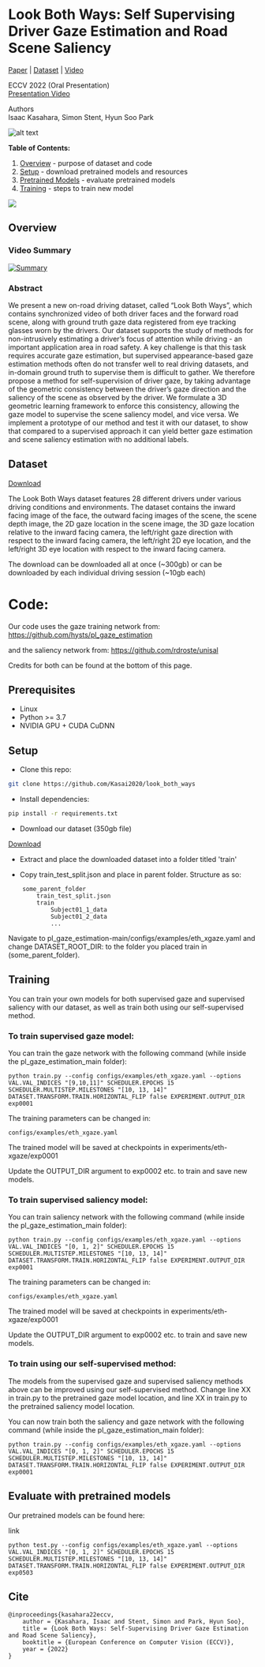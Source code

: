 # Look Both Ways: Self Supervising Driver Gaze Estimation and Road Scene Saliency
[Paper](https://www.ecva.net/papers/eccv_2022/papers_ECCV/papers/136730128.pdf) | [Dataset](https://drive.google.com/drive/folders/1dANOjW_VXinhumYpddSsBTroYPxMc9Ut?usp=sharing) | [Video](https://youtu.be/GGlABGOYtFA)

ECCV 2022 (Oral Presentation)\
[Presentation Video](https://youtu.be/UCOPIDu4Jig)

Authors\
Isaac Kasahara, Simon Stent, Hyun Soo Park

![alt text](https://github.com/Kasai2020/test_read_me/blob/main/output.gif "Dataset Sample")


**Table of Contents:**<br>
1. [Overview](#overview) - purpose of dataset and code<br>
2. [Setup](#setup) - download pretrained models and resources
3. [Pretrained Models](#pretrained) - evaluate pretrained models<br>
4. [Training](#training) - steps to train new model<br>


<img src='img/github_loop.gif'>


<a name="overview"/>

## Overview

### Video Summary

[![Summary](https://img.youtube.com/vi/GGlABGOYtFA/0.jpg)](https://youtu.be/GGlABGOYtFA)

### Abstract

We present a new on-road driving dataset, called “Look Both
Ways”, which contains synchronized video of both driver faces and the
forward road scene, along with ground truth gaze data registered from
eye tracking glasses worn by the drivers. Our dataset supports the study
of methods for non-intrusively estimating a driver’s focus of attention
while driving - an important application area in road safety. A key challenge is that this task requires accurate gaze estimation, but supervised
appearance-based gaze estimation methods often do not transfer well to
real driving datasets, and in-domain ground truth to supervise them is
difficult to gather. We therefore propose a method for self-supervision of
driver gaze, by taking advantage of the geometric consistency between
the driver’s gaze direction and the saliency of the scene as observed by
the driver. We formulate a 3D geometric learning framework to enforce
this consistency, allowing the gaze model to supervise the scene saliency
model, and vice versa. We implement a prototype of our method and test
it with our dataset, to show that compared to a supervised approach it
can yield better gaze estimation and scene saliency estimation with no
additional labels.




## Dataset
[Download](https://drive.google.com/drive/folders/1dANOjW_VXinhumYpddSsBTroYPxMc9Ut?usp=sharing)

The Look Both Ways dataset features 28 different drivers under various driving conditions and environments.  The dataset contains the inward facing image of the face, the outward facing images of the scene, the scene depth image, the 2D gaze location in the scene image, the 3D gaze location relative to the inward facing camera, the left/right gaze direction with respect to the inward facing camera, the left/right 2D eye location, and the left/right 3D eye location with respect to the inward facing camera.

The download can be downloaded all at once (~300gb) or can be downloaded by each individual driving session (~10gb each)

# Code:

Our code uses the gaze training network from:
https://github.com/hysts/pl_gaze_estimation

and the saliency network from:
https://github.com/rdroste/unisal

Credits for both can be found at the bottom of this page.

## Prerequisites
- Linux
- Python >= 3.7
- NVIDIA GPU + CUDA CuDNN

<a name="setup"/>

## Setup

- Clone this repo:
```bash
git clone https://github.com/Kasai2020/look_both_ways
```

- Install dependencies:
```bash
pip install -r requirements.txt
```

- Download our dataset (350gb file)

[Download](https://drive.google.com/drive/folders/1dANOjW_VXinhumYpddSsBTroYPxMc9Ut?usp=sharing)

- Extract and place the downloaded dataset into a folder titled 'train'

- Copy train_test_split.json and place in parent folder. Structure as so:
```
    some_parent_folder
        train_test_split.json
        train
            Subject01_1_data
            Subject01_2_data
            ...
```

Navigate to pl_gaze_estimation-main/configs/examples/eth_xgaze.yaml and change DATASET_ROOT_DIR: to the folder you placed train in (some_parent_folder).



<a name="training"/>

## Training
You can train your own models for both supervised gaze and supervised saliency with our dataset, as well as train both using our self-supervised method.

### To train supervised gaze model:

You can train the gaze network with the following command (while inside the pl_gaze_estimation_main folder): 
```
python train.py --config configs/examples/eth_xgaze.yaml --options VAL.VAL_INDICES "[9,10,11]" SCHEDULER.EPOCHS 15 SCHEDULER.MULTISTEP.MILESTONES "[10, 13, 14]" DATASET.TRANSFORM.TRAIN.HORIZONTAL_FLIP false EXPERIMENT.OUTPUT_DIR exp0001
```

The training parameters can be changed in: 
```
configs/examples/eth_xgaze.yaml
```
The trained model will be saved at checkpoints in experiments/eth-xgaze/exp0001

Update the OUTPUT_DIR argument to exp0002 etc. to train and save new models.

### To train supervised saliency model:

You can train saliency network with the following command (while inside the pl_gaze_estimation_main folder):

```
python train.py --config configs/examples/eth_xgaze.yaml --options VAL.VAL_INDICES "[0, 1, 2]" SCHEDULER.EPOCHS 15 SCHEDULER.MULTISTEP.MILESTONES "[10, 13, 14]" DATASET.TRANSFORM.TRAIN.HORIZONTAL_FLIP false EXPERIMENT.OUTPUT_DIR exp0001
```

The training parameters can be changed in: 

```
configs/examples/eth_xgaze.yaml
```
The trained model will be saved at checkpoints in experiments/eth-xgaze/exp0001

Update the OUTPUT_DIR argument to exp0002 etc. to train and save new models.

### To train using our self-supervised method:

The models from the supervised gaze and supervised saliency methods above can be improved using our self-supervised method.  Change line XX in train.py to the pretrained gaze model location, and line XX in train.py to the pretrained saliency model location.

You can now train both the saliency and gaze network with the following command (while inside the pl_gaze_estimation_main folder):

```
python train.py --config configs/examples/eth_xgaze.yaml --options VAL.VAL_INDICES "[0, 1, 2]" SCHEDULER.EPOCHS 15 SCHEDULER.MULTISTEP.MILESTONES "[10, 13, 14]" DATASET.TRANSFORM.TRAIN.HORIZONTAL_FLIP false EXPERIMENT.OUTPUT_DIR exp0001
```

<a name="pretrained"/>

## Evaluate with pretrained models
Our pretrained models can be found here:

link

```
python test.py --config configs/examples/eth_xgaze.yaml --options VAL.VAL_INDICES "[0, 1, 2]" SCHEDULER.EPOCHS 15 SCHEDULER.MULTISTEP.MILESTONES "[10, 13, 14]" DATASET.TRANSFORM.TRAIN.HORIZONTAL_FLIP false EXPERIMENT.OUTPUT_DIR exp0503
```


## Cite

```
@inproceedings{kasahara22eccv,
    author = {Kasahara, Isaac and Stent, Simon and Park, Hyun Soo},
    title = {Look Both Ways: Self-Supervising Driver Gaze Estimation and Road Scene Saliency},
    booktitle = {European Conference on Computer Vision (ECCV)},
    year = {2022}
}
```


